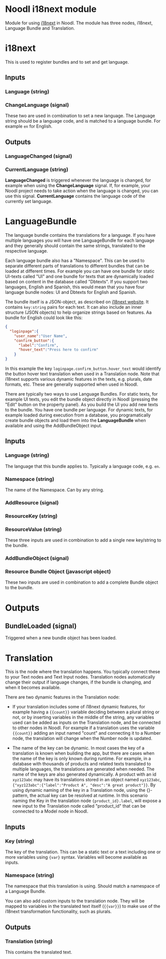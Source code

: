 # Noodl i18next module
Module for using [i18next](https://www.i18next.com) in Noodl.
The module has three nodes, i18next, Language Bundle and Translation.

# i18next
This is used to register bundles and to set and get language.
## Inputs
### Language (string)
### ChangeLanguage (signal)

These two are used in combination to set a new language. The Language string should be a language code, and is matched to a language bundle. For example `en` for English.

## Outputs
### LanguageChanged (signal)
### CurrentLanguage (string)

**LanguageChanged** is triggered whenever the language is changed, for example when using the **ChangeLanguage** signal. If, for example, your Noodl project needs to take action when the language is changed, you can use this signal. **CurrentLanguage** contains the language code of the currently set language.

# LanguageBundle

The language bundle contains the translations for a language. If you have multiple languages you will have one LanguageBundle for each language and they generally should contain the same strings, translated to the respective language.

Each language bundle also has a "Namespace". This can be used to separate different parts of translations to different bundles that can be loaded at different times. For example you can have one bundle for static UI-texts called "UI" and one bundle for texts that are dynamically loaded based on content in the database called "Dbtexts". If you support two languages, English and Spanish, this would mean that you have four language bundle nodes: UI and Dbtexts for English and Spanish.

The bundle itself is a JSON-object, as described on [i18next website](https://www.i18next.com/translation-function/essentials). It contains `key:string` pairs for each text. It can also include an inner structure (JSON objects) to help organize strings based on features. Aa bundle for English could look like this:

```json
{
  "loginpage":{
    "user_name":"User Name",
    "confirm_button":{
      "label":"Confirm",
      "hover_text":"Press here to confirm"
    }
}
```

In this example the key `loginpage.confirm_button.hover_text` would identify the button hover text translation when used in a Translation node.
Note that i18next supports various dynamic features in the texts, e.g. plurals, date formats, etc. These are generally supported when used in Noodl.

There are typically two ways to use Language Bundles. For static texts, for example UI texts, you edit the bundle object directly in Noodl (pressing the "Edit" button on the property panel). As you build the UI you add new texts to the bundle. You have one bundle per language. For dynamic texts, for example loaded during execution from a database, you programatically create bundle objects and load them into the **LanguageBundle** when available and using the AddBundleObject input.

## Inputs
### Language (string)
The language that this bundle applies to. Typically a language code, e.g. `en`.

### Namespace (string)
The name of the Namespace. Can by any string.

### AddResource (signal)
### ResourceKey (string)
### ResourceValue (string)
These three inputs are used in combination to add a single new key/string to the bundle.

### AddBundleObject (signal)
### Resource Bundle Object (javascript object)
These two inputs are used in combination to add a complete Bundle object to the bundle.

# Outputs
## BundleLoaded (signal)
Triggered when a new bundle object has been loaded.

# Translation
This is the node where the translation happens. You typically connect these to your Text nodes and Text Input nodes. Translation nodes automatically change their output if language changes, if the bundle is changing, and when it becomes available.

There are two dynamic features in the Translation node:
* If your translation includes some of i18next dynamic features, for example having a `{{count}}` variable deciding between a plural string or not, or by inserting variables in the middle of the string, any variables used can be added as inputs on the Translation node, and be connected to other nodes in Noodl. For example if a translation uses the variable `{{count}}` adding an input named "count" and connecting it to a Number node, the translation will change when the Number node is updated.

* The name of the key can be dynamic. In most cases the key of a translation is known when building the app, but there are cases when the name of the key is only known during runtime. For example, in a database with thousands of products and related texts translated to multiple languages, the translations are generated when needed. The name of the keys are also generated dynamically. A product with an id `xyz123abc` may have its translations stored in an object named `xyz123abc`, `{"xyz123abc":{"label":"Product A", "desc":"A great product"}}`. By using dynamic naming of the key in a Translation node, using the {}-pattern, the actual key can be resolved at runtime. In this scenario naming the Key in the translation node `{product_id}.label`, will expose a new input to the Translation node called "product_id" that can be connected to a Model node in Noodl.

## Inputs
### Key (string) 
The key of the translation. This can be a static text or a text including one or more variables using `{var}` syntax. Variables will become available as inputs.

### Namespace (string)
The namespace that this translation is using. Should match a namespace of a Language Bundle.

You can also add custom inputs to the translation node. They will be mapped to variables in the translated text itself (`{{var}}`) to make use of the i18next transformation functionality, such as plurals.

## Outputs
### Translation (string)
This contains the translated text.



